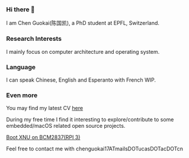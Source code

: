 ### Hi there 👋

I am Chen Guokai(陈国凯), a PhD student at EPFL, Switzerland.

### Research Interests

I mainly focus on computer architecture and operating system.

### Language

I can speak Chinese, English and Esperanto with French WIP.

### Even more

You may find my latest CV [here](https://github.com/chenguokai/chenguokai/blob/master/resume-en-2024.pdf)

During my free time I find it interesting to explore/contribute to some embedded/macOS related open source projects.

[Boot XNU on BCM2837(RPI 3)](https://github.com/chenguokai/chenguokai/blob/master/writeup_xnu_bcm2837.md)

Feel free to contact me with chenguokai17ATmailsDOTucasDOTacDOTcn

<!--
**chenguokai/chenguokai** is a ✨ _special_ ✨ repository because its `README.md` (this file) appears on your GitHub profile.

Here are some ideas to get you started:

- 🔭 I’m currently working on ...
- 🌱 I’m currently learning ...
- 👯 I’m looking to collaborate on ...
- 🤔 I’m looking for help with ...
- 💬 Ask me about ...
- 📫 How to reach me: ...
- 😄 Pronouns: ...
- ⚡ Fun fact: ...
-->
